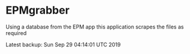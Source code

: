 # EPMgrabber
Using a database from the EPM app this application scrapes the files as required


Latest backup: Sun Sep 29 04:14:01 UTC 2019
